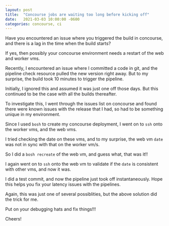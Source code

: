 ```yaml
---
layout: post
title:  "Concourse jobs are waiting too long before kicking off"
date:   2021-03-03 10:00:00 -0600
categories: concourse, ci
---
```


Have you encountered an issue where you triggered the build in concourse, and there is a lag in the time when the build starts?

If yes, then possibly your concourse environment needs a restart of the web and worker vms.

Recently, I encountered an issue where I committed a code in git, and the pipeline check resource pulled the new version right away. But to my surprise, the build took 10 minutes to trigger the pipeline. 

Initially, I ignored this and assumed it was just one off those days. But this continued to be the case with all the builds thereafter. 

To investigate this, I went through the issues list on concourse and found there were known issues with the release that I had, so had to be something unique in my environment.

Since I used `bosh` to create my concourse deployment, I went on to `ssh` onto the worker vms, and the web vms.

I tried checking the date on these vms, and to my surprise, the web vm `date` was not in sync with that on the worker vm/s. 

So I did a `bosh recreate` of the web vm, and guess what, that was it!!

I again went on to `ssh` onto the web vm to validate if the `date` is consistent with other vms, and now it was.

I did a test commit, and now the pipeline just took off instantaneously. Hope this helps you fix your latency issues with the pipelines.

Again, this was just one of several possiblities, but the above solution did the trick for me.

Put on your debugging hats and fix things!!!

Cheers!